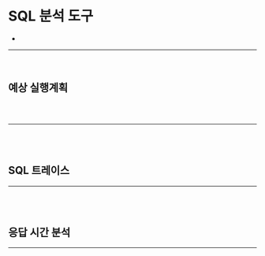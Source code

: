 # SQL 분석 도구
> 
* 

<hr>
<br>

## 예상 실행계획
#### 

<br>

###

<hr>
<br>
<br>

## SQL 트레이스

<hr>
<br>
<br>

## 응답 시간 분석

<hr>
<br>
<br>
